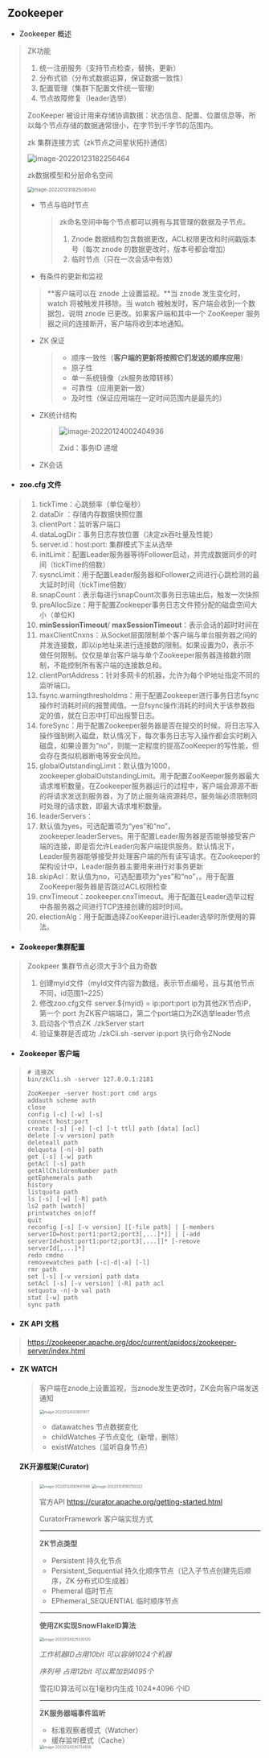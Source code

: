## Zookeeper

- Zookeeper 概述

> ZK功能
>
> 1. 统一注册服务（支持节点检查，替换，更新）
> 2. 分布式锁（分布式数据运算，保证数据一致性）
> 3. 配置管理（集群下配置文件统一管理）
> 4. 节点故障修复（leader选举）
>
> ZooKeeper 被设计用来存储协调数据：状态信息、配置、位置信息等，所以每个节点存储的数据通常很小，在字节到千字节的范围内。
>
> zk 集群连接方式（zk节点之间星状拓扑通信）
>
> ![image-20220123182256464](image-20220123182256464.png)
>
>  zk数据模型和分层命名空间
>
> <img src="image-20220123182508540.png" alt="image-20220123182508540" style="zoom:67%;" /> 
>
> - 节点与临时节点
>
>   > zk命名空间中每个节点都可以拥有与其管理的数据及子节点。
>   >
>   > 1. Znode 数据结构包含数据更改，ACL权限更改和时间戳版本号（每次 znode 的数据更改时，版本号都会增加）
>   > 2. 临时节点（只在一次会话中有效）
>
> - 有条件的更新和监视
>
> > **客户端可以在 znode 上设置监视。**当 znode 发生变化时，watch 将被触发并移除。当 watch 被触发时，客户端会收到一个数据包，说明 znode 已更改。如果客户端和其中一个 ZooKeeper 服务器之间的连接断开，客户端将收到本地通知。
>
> - ZK 保证
>
>   > - 顺序一致性（**客户端的更新将按照它们发送的顺序应用**）
>   > - 原子性
>   > - 单一系统镜像（zk服务故障转移）
>   > - 可靠性（应用更新一致）
>   > - 及时性（保证应用端在一定时间范围内是最先的）
>
> - ZK统计结构
>
>   > ![image-20220124002404936](image-20220124002404936.png) 
>   >
>   > Zxid：事务ID 递增 
>
> - ZK会话

 - #### **zoo.cfg 文件**
>1. tickTime：心跳频率（单位毫秒）
>2. dataDir ：存储内存数据快照位置
>3. clientPort：监听客户端口
>4. dataLogDir：事务日志存放位置（决定zk吞吐量及性能）
>5. server.id：host:port: 集群模式下主从选举
>6. initLimit：配置Leader服务器等待Follower启动，并完成数据同步的时间（tickTime的倍数）
>7. sysncLimit：用于配置Leader服务器和Follower之间进行心跳检测的最大延时时间（tickTime倍数）
>8. snapCount：表示每进行snapCount次事务日志输出后，触发一次快照
>9. preAllocSize：用于配置Zookeeper事务日志文件预分配的磁盘空间大小（单位K)
>10.  **minSessionTimeout**/ **maxSessionTimeout**：表示会话的超时时间在
>11. maxClientCnxns：从Socket层面限制单个客户端与单台服务器之间的并发连接数，即以ip地址来进行连接数的限制。如果设置为0，表示不做任何限制。仅仅是单台客户端与单个Zookeeper服务器连接数的限制，不能控制所有客户端的连接数总和。
>12. clientPortAddress：针对多网卡的机器，允许为每个IP地址指定不同的监听端口。
>13.  fsync.warningthresholdms：用于配置Zookeeper进行事务日志fsync操作时消耗时间的报警阈值。一旦fsync操作消耗的时间大于该参数指定的值，就在日志中打印出报警日志。
>14. foreSync：用于配置Zookeeper服务器是否在提交的时候，将日志写入操作强制刷入磁盘，默认情况下，每次事务日志写入操作都会实时刷入磁盘，如果设置为“no”，则能一定程度的提高ZooKeeper的写性能，但会存在类似机器断电等安全风险。
>15. globalOutstandingLimit：默认值为1000，zookeeper.globalOutstandingLimit。用于配置ZooKeeper服务器最大请求堆积数量。在Zookeeper服务器运行的过程中，客户端会源源不断的将请求发送到服务器，为了防止服务端资源耗尽，服务端必须限制同时处理的请求数，即最大请求堆积数量。
>16. leaderServers：
>17. 默认值为yes，可选配置项为“yes”和“no”，zookeeper.leaderServes。用于配置Leader服务器是否能够接受客户端的连接，即是否允许Leader向客户端提供服务。默认情况下，Leader服务器能够接受并处理客户端的所有读写请求。在Zookeeper的架构设计中，Leader服务器主要用来进行对事务更新
>18. skipAcl：默认值为no，可选配置项为“yes”和“no”，。用于配置ZooKeeper服务器是否跳过ACL权限检查
>19. cnxTimeout：zookeeper.cnxTimeout。用于配置在Leader选举过程中各服务器之间进行TCP连接创建的超时时间。
>20. electionAlg：用于配置选择ZooKeeper进行Leader选举时所使用的算法。

- #### **Zookeeper集群配置**

> Zookpeer 集群节点必须大于3个且为奇数
>
> 1. 创建myid文件（myId文件内容为数组，表示节点编号，且与其他节点不同，id范围1~225）
> 2. 修改zoo.cfg文件 server.${myid} = ip:port:port  ip为其他ZK节点IP，第一个 port 为ZK客户端端口，第二个port端口为ZK选举leader节点
> 3. 启动各个节点ZK   ./zkServer start
> 4. 验证集群是否成功  ./zkCli.sh -server ip:port  执行命令ZNode

- #### Zookeeper 客户端

> ~~~Shell
> # 连接ZK
> bin/zkCli.sh -server 127.0.0.1:2181
> 
> ZooKeeper -server host:port cmd args
> addauth scheme auth
> close
> config [-c] [-w] [-s]
> connect host:port
> create [-s] [-e] [-c] [-t ttl] path [data] [acl]
> delete [-v version] path
> deleteall path
> delquota [-n|-b] path
> get [-s] [-w] path
> getAcl [-s] path
> getAllChildrenNumber path
> getEphemerals path
> history
> listquota path
> ls [-s] [-w] [-R] path
> ls2 path [watch]
> printwatches on|off
> quit
> reconfig [-s] [-v version] [[-file path] | [-members serverID=host:port1:port2;port3[,...]*]] | [-add serverId=host:port1:port2;port3[,...]]* [-remove serverId[,...]*]
> redo cmdno
> removewatches path [-c|-d|-a] [-l]
> rmr path
> set [-s] [-v version] path data
> setAcl [-s] [-v version] [-R] path acl
> setquota -n|-b val path
> stat [-w] path
> sync path
> 
> ~~~

- #### ZK API 文档

> https://zookeeper.apache.org/doc/current/apidocs/zookeeper-server/index.html

- #### ZK WATCH

  > 客户端在znode上设置监视，当znode发生更改时，ZK会向客户端发送通知
  >
  > <img src="image-20220124001851977.png" alt="image-20220124001851977" style="zoom:50%;" /> 
  >
  > - datawatches 节点数据变化
  > - childWatches 子节点变化（新增，删除）
  > - existWatches（监听自身节点）
  >
  > 

  #### **ZK开源框架(Curator)**

  > <img src="image-20220124180641598.png" alt="image-20220124180641598" style="zoom:50%;" /> 
  >
  >  <img src="image-20220124180750322.png" alt="image-20220124180750322" style="zoom:50%;" /> 
  >
  > 官方API https://curator.apache.org/getting-started.html 
  >
  > CuratorFramework 客户端实现方式
  >
  > ---
  >
  > **ZK节点类型**
  >
  > - Persistent 持久化节点
  > - Persistent_Sequential 持久化顺序节点（记入子节点创建先后顺序，ZK 分布式ID生成器）
  > - Phemeral 临时节点
  > - EPhemeral_SEQUENTIAL 临时顺序节点
  >
  > ---
  >
  > **使用ZK实现SnowFlakeID算法**
  >
  > <img src="image-20220124225330120.png" alt="image-20220124225330120" style="zoom:50%;" /> 
  >
  >    *工作机器ID占用10bit 可以容纳1024个机器*
  >
  >   *序列号 占用12bit 可以累加到4095个*
  >
  > 雪花ID算法可以在1毫秒内生成 1024*4096 个ID
  >
  > ---
  >
  > **ZK服务器端事件监听**
  >
  > - 标准观察者模式（Watcher）
  > - 缓存监听模式（Cache）
  >
  > <img src="image-20220124230734936.png" alt="image-20220124230734936" style="zoom:50%;" /> 
  >
  > 
  >
  > 
  
  
  
  
  
  





